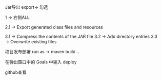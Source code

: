 Jar导出
export-> 勾选

1 -> 右侧ALL

2.1 -> Export generated class files and resources

3.1 -> Compress the contents of the JAR file 3.2 -> Add directory entries 3.3 -> Overwrite existing files

项目发布部署
run as -> maven build...

在弹出窗口中的 Goals 中输入 deploy

github查看